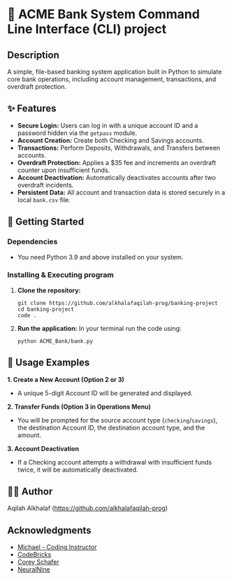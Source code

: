 # 🏦 ACME Bank System Command Line Interface (CLI) project

## Description

A simple, file-based banking system application built in Python to simulate core bank operations, including account management, transactions, and overdraft protection.

## ✨ Features

* **Secure Login:** Users can log in with a unique account ID and a password hidden via the `getpass` module.
* **Account Creation:** Create both Checking and Savings accounts.
* **Transactions:** Perform Deposits, Withdrawals, and Transfers between accounts.
* **Overdraft Protection:**  Applies a $35 fee and increments an overdraft counter upon insufficient funds.
* **Account Deactivation:** Automatically deactivates accounts after two overdraft incidents.
* **Persistent Data:** All account and transaction data is stored securely in a local `bank.csv` file.

## 🚀 Getting Started

### Dependencies

* You need Python 3.9 and above installed on your system.

### Installing & Executing program

1.  **Clone the repository:**
    ```
    git clone https://github.com/alkhalafaqilah-prog/banking-project
    cd banking-project
    code .
    ```

2.  **Run the application:**
    In your terminal run the code using:

    ```
    python ACME_Bank/bank.py
    ```

## 📝 Usage Examples

**1. Create a New Account (Option 2 or 3)**
* A unique 5-digit Account ID will be generated and displayed.

**2. Transfer Funds (Option 3 in Operations Menu)**
* You will be prompted for the source account type (`checking`/`savings`), the destination Account ID, the destination account type, and the amount.

**3. Account Deactivation**
* If a Checking account attempts a withdrawal with insufficient funds twice, it will be automatically deactivated.

## 👨‍💻 Author

Aqilah Alkhalaf (https://github.com/alkhalafaqilah-prog)


## Acknowledgments

* [Michael - Coding Instructor](https://www.youtube.com/watch?v=MGhgq-hVlAU)
* [CodeBricks](https://codebricks.co.nz/python-oop-example-01)
* [Corey Schafer](https://www.youtube.com/watch?v=q5uM4VKywbA)
* [NeuralNine](https://www.youtube.com/watch?v=nqkkW0fZRWM)
